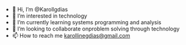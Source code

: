 - 👋 Hi, I’m @Karollgdias
- 👀 I’m interested in technology
- 🌱 I’m currently learning systems programming and analysis
- 💞️ I’m looking to collaborate onproblem solving through technology
- 📫 How to reach me karollinegdias@gmail.com

<!---
Karollgdias/Karollgdias is a ✨ special ✨ repository because its `README.md` (this file) appears on your GitHub profile.
You can click the Preview link to take a look at your changes.
--->
